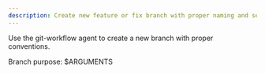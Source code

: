 ```yaml
---
description: Create new feature or fix branch with proper naming and setup
---
```


Use the git-workflow agent to create a new branch with proper conventions.

Branch purpose: $ARGUMENTS